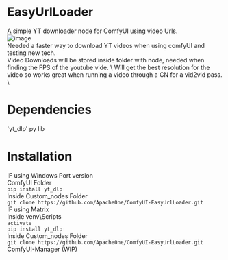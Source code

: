 # EasyUrlLoader
A simple YT downloader node for ComfyUI using video Urls. \
![image](https://github.com/user-attachments/assets/30501d79-6073-4653-8eaf-452ebc7fd719)\
Needed a faster way to download YT videos when using comfyUI and testing new tech. \
Video Downloads will be stored inside folder with node, needed when finding the FPS of the youtube vide. \ 
Will get the best resolution for the video so works great when running a video through a CN for a vid2vid pass. \
# Dependencies
'yt_dlp' py lib
# Installation
IF using Windows Port version\
ComfyUI Folder\
```pip install yt_dlp```\
Inside Custom_nodes Folder\
```git clone https://github.com/Apache0ne/ComfyUI-EasyUrlLoader.git ```\
IF using Matrix \
Inside venv\Scripts\
```activate```\
```pip install yt_dlp```\
Inside Custom_nodes Folder\
```git clone https://github.com/Apache0ne/ComfyUI-EasyUrlLoader.git ```\
ComfyUI-Manager (WIP)
